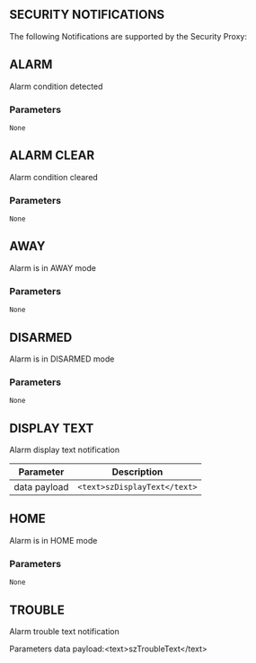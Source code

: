 ## SECURITY NOTIFICATIONS

The following Notifications are supported by the Security Proxy:


## ALARM
Alarm condition detected

### Parameters
`None`



## ALARM CLEAR
Alarm condition cleared

### Parameters
`None`



## AWAY
Alarm is in AWAY mode

### Parameters
`None`



## DISARMED
Alarm is in DISARMED mode

### Parameters
`None`



## DISPLAY TEXT
Alarm display text notification

| Parameter | Description |
| --- | --- |
| data payload | `<text>szDisplayText</text>` |



## HOME
Alarm is in HOME mode

### Parameters
`None`



## TROUBLE
Alarm trouble text notification

Parameters
data payload:\<text\>szTroubleText\</text\>